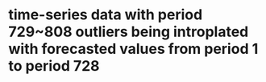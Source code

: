 # time-series data with period 729~808 outliers being introplated with forecasted values from period 1 to period 728
